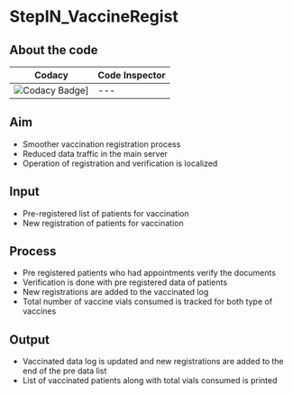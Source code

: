 # StepIN_VaccineRegist
## About the code
| Codacy | Code Inspector 
| --- | --- |  
| ![Codacy Badge](https://api.codacy.com/project/badge/Grade/a1edf2417a2e46699e8245f518c674f4)]| --- |
## Aim
* Smoother vaccination registration process
* Reduced data traffic in the main server
* Operation of registration and verification is localized
## Input
* Pre-registered list of patients for vaccination
* New registration of patients for vaccination
## Process
* Pre registered patients who had appointments verify the documents
* Verification is done with pre registered data of patients
* New registrations are added to the vaccinated log
* Total number of vaccine vials consumed is tracked for both type of vaccines
## Output
* Vaccinated data log is updated and new registrations are added to the end of the pre data list
* List of vaccinated patients along with total vials consumed is printed




